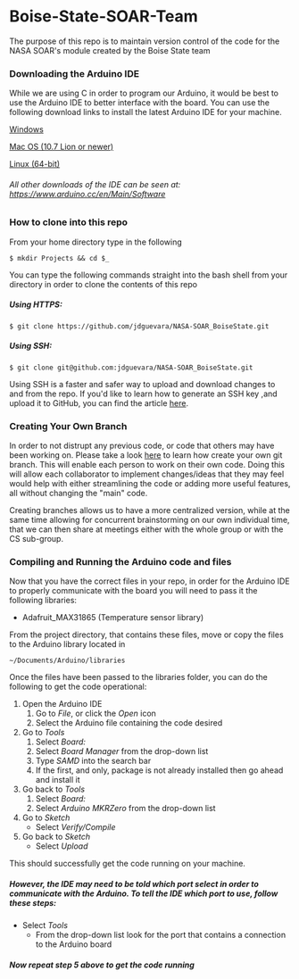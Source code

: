 # Boise-State-SOAR-Team
The purpose of this repo is to maintain version control of the code for the NASA SOAR's module created by the Boise State team

### Downloading the Arduino IDE 
While we are using C in order to program our Arduino, it would be best to use the Arduino IDE to better interface with the board. You can use the following download links to install the latest Arduino IDE for your machine.

[Windows](https://www.arduino.cc/download_handler.php?f=/arduino-1.8.3-windows.exe)

[Mac OS (10.7 Lion or newer)](https://www.arduino.cc/download_handler.php?f=/arduino-1.8.3-macosx.zip)

[Linux (64-bit)](https://www.arduino.cc/download_handler.php?f=/arduino-1.8.3-linux64.tar.xz)

###### All other downloads of the IDE can be seen at: https://www.arduino.cc/en/Main/Software

### How to clone into this repo
From your home directory type in the following

	$ mkdir Projects && cd $_

You can type the following commands straight into the bash shell from your directory in order to clone the contents of this repo

##### Using HTTPS:

	$ git clone https://github.com/jdguevara/NASA-SOAR_BoiseState.git
##### Using SSH:

	$ git clone git@github.com:jdguevara/NASA-SOAR_BoiseState.git
Using SSH is a faster and safer way to upload and download changes to and from the repo. If you'd like to learn how to generate an SSH key ,and upload it to GitHub, you can find the article [here](https://help.github.com/articles/connecting-to-github-with-ssh/).

### Creating Your Own Branch
In order to not distrupt any previous code, or code that others may have been working on. Please take a look [here](https://help.github.com/articles/creating-and-deleting-branches-within-your-repository/) to learn how create your own git branch. This will enable each person to work on their own code. Doing this will allow each collaborator to implement changes/ideas that they may feel would help with either streamlining the code or adding more useful features, all without changing the "main" code.

Creating branches allows us to have a more centralized version, while at the same time allowing for concurrent brainstorming on our own individual time, that we can then share at meetings either with the whole group or with the CS sub-group.

### Compiling and Running the Arduino code and files
Now that you have the correct files in your repo, in order for the Arduino IDE to properly communicate with the board you will need to pass it the following libraries:

- Adafruit_MAX31865 (Temperature sensor library)

From the project directory, that contains these files, move or copy the files to the Arduino library located in 

	~/Documents/Arduino/libraries
Once the files have been passed to the libraries folder, you can do the following to get the code operational:

1. Open the Arduino IDE
	1. Go to _File_, or click the _Open_ icon
	2. Select the Arduino file containing the code desired
2. Go to _Tools_ 
	1. Select _Board:_ 
	2. Select _Board Manager_ from the drop-down list
	3. Type _SAMD_ into the search bar
	4. If the first, and only, package is not already installed then go ahead and install it
3. Go back to _Tools_
	1. Select _Board:_
	2. Select _Arduino MKRZero_ from the drop-down list
4. Go to _Sketch_
	* Select _Verify/Compile_
5. Go back to _Sketch_
	* Select _Upload_

This should successfully get the code running on your machine. 

##### However, the IDE may need to be told which port select in order to communicate with the Arduino. To tell the IDE which port to use, follow these steps:

* Select _Tools_
	* From the drop-down list look for the port that contains a connection to the Arduino board

##### Now repeat step 5 above to get the code running
